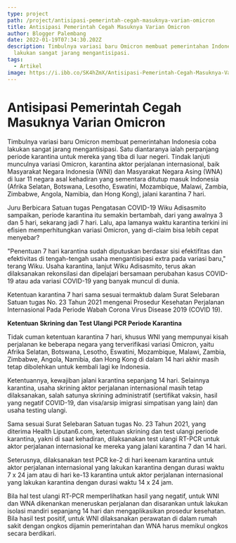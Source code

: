 ```yaml
---
type: project
path: /project/antisipasi-pemerintah-cegah-masuknya-varian-omicron
title: Antisipasi Pemerintah Cegah Masuknya Varian Omicron
author: Blogger Palembang
date: 2022-01-19T07:34:30.202Z
description: Timbulnya variasi baru Omicron membuat pemerintahan Indonesia coba
  lakukan sangat jarang mengantisipasi.
tags:
  - Artikel
image: https://i.ibb.co/SK4hZmX/Antisipasi-Pemerintah-Cegah-Masuknya-Varian-Omicron.jpg
---
```

# Antisipasi Pemerintah Cegah Masuknya Varian Omicron

Timbulnya variasi baru Omicron membuat pemerintahan Indonesia coba lakukan sangat jarang mengantisipasi. Satu diantaranya ialah perpanjang periode karantina untuk mereka yang tiba di luar negeri. Tindak lanjuti munculnya variasi Omicron, karantina aktor perjalanan internasional, baik Masyarakat Negara Indonesia (WNI) dan Masyarakat Negara Asing (WNA) di luar 11 negara asal kehadiran yang sementara ditutup masuk Indonesia (Afrika Selatan, Botswana, Lesotho, Eswatini, Mozambique, Malawi, Zambia, Zimbabwe, Angola, Namibia, dan Hong Kong), jalani karantina 7 hari.

Juru Berbicara Satuan tugas Pengatasan COVID-19 Wiku Adisasmito sampaikan, periode karantina itu semakin bertambah, dari yang awalnya 3 dan 5 hari, sekarang jadi 7 hari. Lalu, apa lamanya waktu karantina terkini ini efisien memperhitungkan variasi Omicron, yang di-claim bisa lebih cepat menyebar?

"Penentuan 7 hari karantina sudah diputuskan berdasar sisi efektifitas dan efektivitas di tengah-tengah usaha mengantisipasi extra pada variasi baru," terang Wiku. Usaha karantina, lanjut Wiku Adisasmito, terus akan dilaksanakan rekonsilasi dan dipelajari bersamaan perubahan kasus COVID-19 atau ada variasi COVID-19 yang banyak muncul di dunia.

Ketentuan karantina 7 hari sama sesuai termaktub dalam Surat Selebaran Satuan tugas No. 23 Tahun 2021 mengenai Prosedur Kesehatan Perjalanan Internasional Pada Periode Wabah Corona Virus Disease 2019 (COVID 19).

**Ketentuan Skrining dan Test Ulangi PCR Periode Karantina**

Tidak cuman ketentuan karantina 7 hari, khusus WNI yang mempunyai kisah perjalanan ke beberapa negara yang terverifikasi variasi Omicron, yaitu Afrika Selatan, Botswana, Lesotho, Eswatini, Mozambique, Malawi, Zambia, Zimbabwe, Angola, Namibia, dan Hong Kong di dalam 14 hari akhir masih tetap dibolehkan untuk kembali lagi ke Indonesia.

Ketentuannya, kewajiban jalani karantina sepanjang 14 hari. Selainnya karantina, usaha skrining aktor perjalanan internasional masih tetap dilaksanakan, salah satunya skrining administratif (sertifikat vaksin, hasil yang negatif COVID-19, dan visa/arsip imigrasi simpatisan yang lain) dan usaha testing ulangi.

Sama sesuai Surat Selebaran Satuan tugas No. 23 Tahun 2021, yang diterima Health Liputan6.com, ketentuan skrining dan test ulangi periode karantina, yakni di saat kehadiran, dilaksanakan test ulangi RT-PCR untuk aktor perjalanan internasional ke mereka yang jalani karantina 7 dan 14 hari.

Seterusnya, dilaksanakan test PCR ke-2 di hari keenam karantina untuk aktor perjalanan internasional yang lakukan karantina dengan durasi waktu 7 x 24 jam atau di hari ke-13 karantina untuk aktor perjalanan internasional yang lakukan karantina dengan durasi waktu 14 x 24 jam.

Bila hal test ulangi RT-PCR memperlihatkan hasil yang negatif, untuk WNI dan WNA dikenankan meneruskan perjalanan dan disarankan untuk lakukan isolasi mandiri sepanjang 14 hari dan mengaplikasikan prosedur kesehatan. Bila hasil test positif, untuk WNI dilaksanakan perawatan di dalam rumah sakit dengan ongkos dijamin pemerintahan dan WNA harus memikul ongkos secara berdikari.